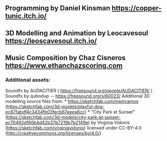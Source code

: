 ## Programming by Daniel Kinsman https://copper-tunic.itch.io/
## 3D Modelling and Animation by Leocavesoul https://leoscavesoul.itch.io/
## Music Composition by Chaz Cisneros https://www.ethanchazscoring.com



### Additional assets:

Soundfx by AUDACITIER ( https://freesound.org/people/AUDACITIER/ ) 
Soundfx by qubodup -- https://freesound.org/s/60023/
Additional 3D modelling source files from:
    * https://sketchfab.com/mpmramos (https://sketchfab.com/3d-models/playful-dog-ec87fabdf4c3434fb03fecb67eeea6cc)
    * "City Park at Sunset" (https://sketchfab.com/3d-models/city-park-at-sunset-ec70492df60b4d42b37b7219b7b2149e) by Virginia Vidonis (https://sketchfab.com/virginiavidonis) licensed under CC-BY-4.0 (http://creativecommons.org/licenses/by/4.0/)
